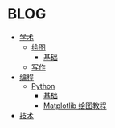 # BLOG
* [学术]()
    * [绘图]()
        * [基础](Academic/Plotting/Base.md)
    * [写作]()
* [编程]()
    * [Python]()
        * [基础]()
        * [Matplotlib 绘图教程]()
* [技术]()

